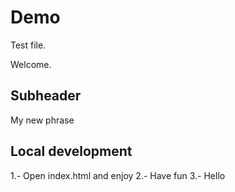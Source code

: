 # Demo

Test file.

Welcome.

## Subheader

My new phrase

## Local development

1.- Open index.html and enjoy
2.- Have fun
3.- Hello